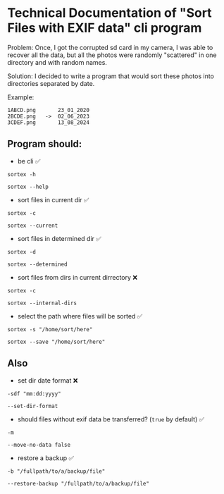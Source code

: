 # Technical Documentation of "Sort Files with EXIF data" cli program

Problem: Once, I got the corrupted sd card in my camera, I was able to recover all the data, but all the photos were randomly "scattered" in one directory and with random names.

Solution: I decided to write a program that would sort these photos into directories separated by date.

Example:
```
1ABCD.png		23_01_2020
2BCDE.png	-> 	02_06_2023
3CDEF.png 		13_08_2024
```

## Program should:
- be cli ✅

`sortex -h` 

`sortex --help`

- sort files in current dir ✅

`sortex -c` 

`sortex --current`

- sort files in determined dir ✅

`sortex -d` 

`sortex --determined`

- sort files from dirs in current dirrectory ❌

`sortex -c` 

`sortex --internal-dirs`
- select the path where files will be sorted ✅

`sortex -s "/home/sort/here"`

`sortex --save "/home/sort/here"`

## Also
- set dir date format ❌

`-sdf "mm:dd:yyyy"`

`--set-dir-format`

- should files without exif data be transferred? (`true` by default) ✅

`-m`

`--move-no-data false`

- restore a backup ✅

`-b "/fullpath/to/a/backup/file"`

`--restore-backup "/fullpath/to/a/backup/file"`